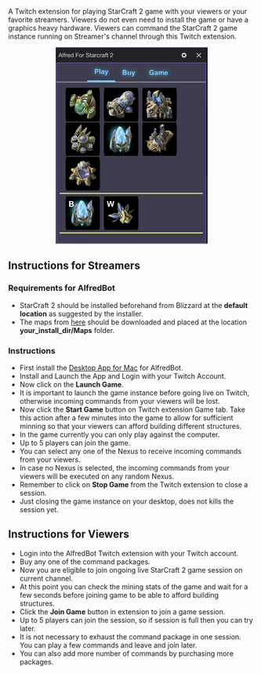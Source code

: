 A Twitch extension for playing StarCraft 2 game with your viewers or your favorite streamers. Viewers do not even need to install the game or have a graphics heavy hardware. Viewers can command the StarCraft 2 game instance running on Streamer's channel through this Twitch extension.

<p align="center"><img src="./AlfredBot.png" height="400" alt="eleventy Logo"></p>

## **Instructions for Streamers**

### **Requirements for AlfredBot**
- StarCraft 2 should be installed beforehand from Blizzard at the **default location** as suggested by the installer.
- The maps from [here](https://github.com/Blizzard/s2client-proto#downloads) should be downloaded and placed at the location **your_install_dir/Maps** folder.

### **Instructions**
- First install the [Desktop App for Mac](https://github.com/bishwenduk029/alfredbotsite/releases/download/v1.0-alpha/AlfredBot-1.0.0-mac.zip) for AlfredBot.
- Install and Launch the App and Login with your Twitch Account.
- Now click on the **Launch Game**. 
- It is important to launch the game instance before going live on Twitch, otherwise incoming commands from your viewers will be lost.
- Now click the **Start Game** button on Twitch extension Game tab. Take this action after a few minutes into the game to allow for sufficient minning so that your viewers can afford building different structures.
- In the game currently you can only play against the computer.
- Up to 5 players can join the game.
- You can select any one of the Nexus to receive incoming commands from your viewers.
- In case no Nexus is selected, the incoming commands from your viewers will be executed on any random Nexus.
- Remember to click on **Stop Game** from the Twitch extension to close a session.
- Just closing the game instance on your desktop, does not kills the session yet.

## **Instructions for Viewers**

- Login into the AlfredBot Twitch extension with your Twitch account.
- Buy any one of the command packages.
- Now you are eligible to join ongoing live StarCraft 2 game session on current channel.
- At this point you can check the mining stats of the game and wait for a few seconds before joining game to be able to afford building structures.
- Click the **Join Game** button in extension to join a game session.
- Up to 5 players can join the session, so if session is full then you can try later.
- It is not necessary to exhaust the command package in one session. You can play a few commands and leave and join later.
- You can also add more number of commands by purchasing more packages.
